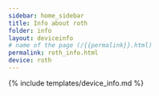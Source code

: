 ```yaml
---
sidebar: home_sidebar
title: Info about roth
folder: info
layout: deviceinfo
# name of the page (/{{permalink}}.html)
permalink: roth_info.html
device: roth
---
```

{% include templates/device_info.md %}
